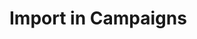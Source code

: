 <!--
parent: Deliveries
created_at: '2012-04-12 19:13:59'
updated_at: '2013-03-13 14:14:07'
authors:
    - 'Jérôme Bogaerts'
tags:
    - Deliveries
-->

Import in Campaigns
===================

